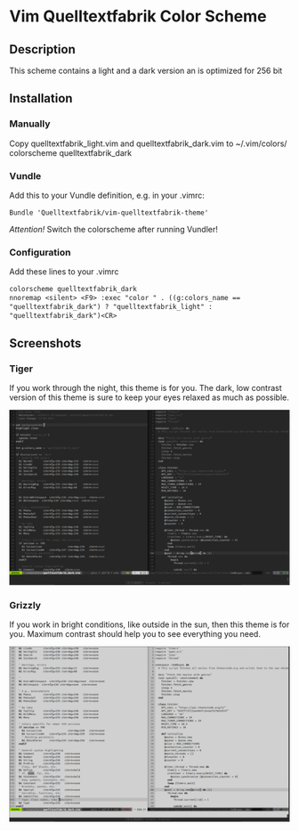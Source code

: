 # Vim Quelltextfabrik Color Scheme
## Description
This scheme contains a light and a dark version an is optimized for 256 bit

## Installation
### Manually
Copy quelltextfabrik_light.vim and quelltextfabrik_dark.vim to ~/.vim/colors/
    colorscheme quelltextfabrik_dark

### Vundle
Add this to your Vundle definition, e.g. in your .vimrc:

    Bundle 'Quelltextfabrik/vim-quelltextfabrik-theme'

_Attention!_ Switch the colorscheme after running Vundler!

### Configuration
Add these lines to your .vimrc

    colorscheme quelltextfabrik_dark
    nnoremap <silent> <F9> :exec "color " . ((g:colors_name == "quelltextfabrik_dark") ? "quelltextfabrik_light" : "quelltextfabrik_dark")<CR>

## Screenshots
### Tiger
If you work through the night, this theme is for you. The dark, low contrast version of this theme is sure to keep your eyes relaxed as much as possible.

![Dark version of Quelltextfabrik VIM color scheme](screenshot_dark.png)

### Grizzly
If you work in bright conditions, like outside in the sun, then this theme is for you. Maximum contrast should help you to see everything you need.

![Light version of Quelltextfabrik VIM color scheme](screenshot_light.png)
